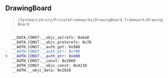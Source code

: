 ## DrawingBoard

> `/System/Library/PrivateFrameworks/DrawingBoard.framework/DrawingBoard`

```diff

   __DATA_CONST.__objc_selrefs: 0x6a0
   __DATA_CONST.__objc_protorefs: 0x78
   __AUTH_CONST.__auth_got: 0x980
-  __AUTH_CONST.__auth_ptr: 0x700
+  __AUTH_CONST.__auth_ptr: 0x680
   __AUTH_CONST.__const: 0x2660
   __AUTH_CONST.__objc_const: 0x4210
   __AUTH.__objc_data: 0x1020

```
